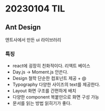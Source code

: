 # 20230104 TIL

## Ant Design
앤트사에서 만든 ui 라이브러리

### 특징
- react에 굉장히 친화적이다. 리액트 베이스
- Day.js -> Moment.js 안쓴다.
- Design 철학 단순한 컴포넌트 제공 + @
- Typography 다양한 사이즈의 text를 제공한다.
- Layout 화면 구조를 간편하게 배치
- 다양한 component 복붙만으로 화면 구성 가능
- 문서를 읽는 방법 읽히기가 좋다.
